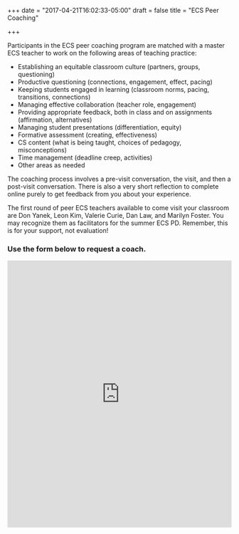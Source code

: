 +++
date = "2017-04-21T16:02:33-05:00"
draft = false
title = "ECS Peer Coaching"

+++

Participants in the ECS peer coaching program are matched with a master ECS teacher to work on the following areas of teaching practice:

* Establishing an equitable classroom culture (partners, groups, questioning)
* Productive questioning (connections, engagement, effect, pacing)
* Keeping students engaged in learning (classroom norms, pacing, transitions, connections)
* Managing effective collaboration (teacher role, engagement)
* Providing appropriate feedback, both in class and on assignments (affirmation, alternatives)
* Managing student presentations (differentiation, equity)
* Formative assessment (creating, effectiveness)
* CS content (what is being taught, choices of pedagogy, misconceptions)
* Time management (deadline creep, activities)
* Other areas as needed

The coaching process involves a pre-visit conversation, the visit, and then a post-visit conversation. There is also a very short reflection to complete online purely to get feedback from you about your experience.

The first round of peer ECS teachers available to come visit your classroom are Don Yanek, Leon Kim, Valerie Curie, Dan Law, and Marilyn Foster. You may recognize them as facilitators for the summer ECS PD. Remember, this is for your support, not evaluation!

### Use the form below to request a coach.

<div class="sites-embed-content sites-embed-type-spreadsheet-form"><iframe src="http://docs.google.com/forms/viewform?bc=transparent&amp;embedded=true&amp;f=%2522Open%2BSans%2522%252C%2Bsans-serif&amp;hl=en&amp;htc=%2523eeeeee&amp;id=1GETokpCwUrXiABr_sl2LQWLVLfStFOnqhhwhw2XoIlM&amp;lc=%2523298cca&amp;pli=1&amp;tc=%2523616161&amp;ttl=0" width="100%" height="600" title="Mentoring Request &amp; Availability" allowtransparency="true" frameborder="0" marginheight="0" marginwidth="0" id="539244171"> </iframe></div>